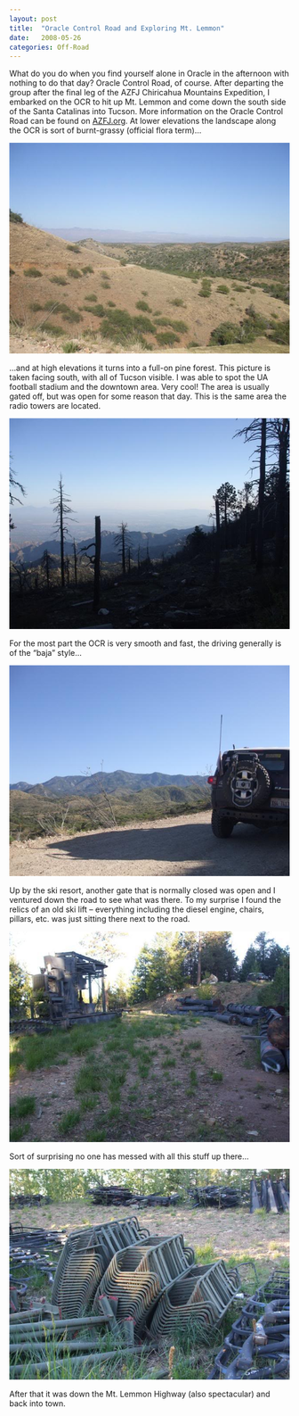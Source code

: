```yaml
---
layout: post
title:  "Oracle Control Road and Exploring Mt. Lemmon"
date:   2008-05-26
categories: Off-Road
---
```


What do you do when you find yourself alone in Oracle in the afternoon with nothing to do that day? Oracle Control Road, of course. After departing the group after the final leg of the AZFJ Chiricahua Mountains Expedition, I embarked on the OCR to hit up Mt. Lemmon and come down the south side of the Santa Catalinas into Tucson. More information on the Oracle Control Road can be found on [AZFJ.org](http://azfj.org/index.php?name=Forums&file=viewtopic&t=279). At lower elevations the landscape along the OCR is sort of burnt-grassy (official flora term)…

![](/assets/img/2008-05-26-lemmon/DSCF2253.jpg)

…and at high elevations it turns into a full-on pine forest. This picture is taken facing south, with all of Tucson visible. I was able to spot the UA football stadium and the downtown area. Very cool! The area is usually gated off, but was open for some reason that day. This is the same area the radio towers are located.

![](/assets/img/2008-05-26-lemmon/DSCF2267.jpg)

For the most part the OCR is very smooth and fast, the driving generally is of the “baja” style…

![](/assets/img/2008-05-26-lemmon/DSCF2255.jpg)

Up by the ski resort, another gate that is normally closed was open and I ventured down the road to see what was there. To my surprise I found the relics of an old ski lift – everything including the diesel engine, chairs, pillars, etc. was just sitting there next to the road.

![](/assets/img/2008-05-26-lemmon/DSCF2282.jpg)

Sort of surprising no one has messed with all this stuff up there…

![](/assets/img/2008-05-26-lemmon/DSCF2274.jpg)

After that it was down the Mt. Lemmon Highway (also spectacular) and back into town.